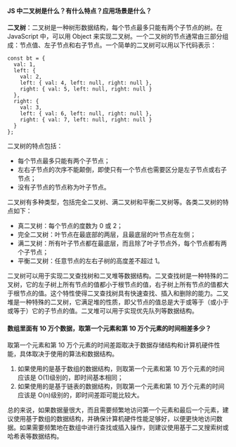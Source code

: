 <!--
 * @Author: Shu Binqi
 * @Date: 2023-03-04 01:30:54
 * @LastEditors: Shu Binqi
 * @LastEditTime: 2023-03-04 01:39:53
 * @Description: 八股文：二叉树（2题）
 * @Version: 1.0.0
 * @FilePath: \interviewQuestions\八股文\算法\二叉树.md
-->

#### JS 中二叉树是什么？有什么特点？应用场景是什么？

**二叉树**：二叉树是一种树形数据结构，每个节点最多只能有两个子节点的树。在 JavaScript 中，可以用 Object 来实现二叉树。一个二叉树的节点通常由三部分组成：节点值、左子节点和右子节点。一个简单的二叉树可以用以下代码表示：

```
const bt = {
  val: 1,
  left: {
    val: 2,
    left: { val: 4, left: null, right: null },
    right: { val: 5, left: null, right: null }
  },
  right: {
    val: 3,
    left: { val: 6, left: null, right: null },
    right: { val: 7, left: null, right: null }
  }
};
```

二叉树的特点包括：

- 每个节点最多只能有两个子节点；
- 左右子节点的次序不能颠倒，即使只有一个节点也需要区分是左子节点或右子节点；
- 没有子节点的节点称为叶子节点。

二叉树有多种类型，包括完全二叉树、满二叉树和平衡二叉树等。各类二叉树的特点如下：

- 真二叉树：每个节点的度数为 0 或 2；
- 完全二叉树：叶节点在最底部的两层，且最底层的叶节点在左侧；
- 满二叉树：所有叶子节点都在最底层，而且除了叶子节点外，每个节点都有两个子节点；
- 平衡二叉树：任意节点的左右子树的高度差不超过 1。

二叉树可以用于实现二叉查找树和二叉堆等数据结构。二叉查找树是一种特殊的二叉树，它的左子树上所有节点的值都小于根节点的值，右子树上所有节点的值都大于根节点的值。这个特性使得二叉查找树具有快速查找、插入和删除的能力。二叉堆是一种特殊的二叉树，它满足堆的性质，即父节点的值总是大于或等于（或小于或等于）它的子节点的值。二叉堆可以用于实现优先队列等数据结构。

#### 数组里面有 10 万个数据，取第一个元素和第 10 万个元素的时间相差多少？

取第一个元素和第 10 万个元素的时间差距取决于数据存储结构和计算机硬件性能，具体取决于使用的算法和数据结构。

1. 如果使用的是基于数组的数据结构，则取第一个元素和第 10 万个元素的时间应该是 O(1)级别的，即时间基本相同；
1. 如果使用的是基于链表的数据结构，则取第一个元素和第 10 万个元素的时间应该是 O(n)级别的，即时间差距可能比较大。

总的来说，如果数据量很大，而且需要频繁地访问第一个元素和最后一个元素，建议使用基于数组的数据结构，并确保计算机硬件性能足够好，以便更快地访问数据。如果需要频繁地在数组中进行查找或插入操作，则建议使用基于二叉搜索树或哈希表等数据结构。
